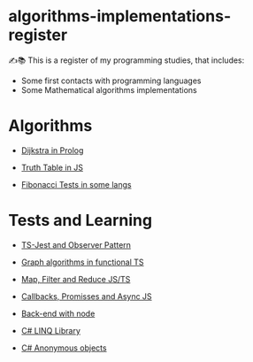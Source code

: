 # algorithms-implementations-register
✍️📚 This is a register of my programming studies, that includes:
* Some first contacts with programming languages
* Some Mathematical algorithms implementations

# Algorithms
* [Dijkstra in Prolog](Prolog/prolog-solving-dijkstra-graph)

* [Truth Table in JS](JavaScript/truth-table-solver)

* [Fibonacci Tests in some langs](fibonacci-performance-tests)

# Tests and Learning

* [TS-Jest and Observer Pattern](Typescript/ts-jest-action)

* [Graph algorithms in functional TS](Typescript/graph-algorithms)

* [Map, Filter and Reduce JS/TS](JavaScript/map-filter-reduce-imperative)

* [Callbacks, Promisses and Async JS](JavaScript/learning-asynchronous-node)

* [Back-end with node](JavaScript/back-end-node)

* [C# LINQ Library](Csharp/Linq-queries)

* [C# Anonymous objects](Csharp/Anonymous-objects)